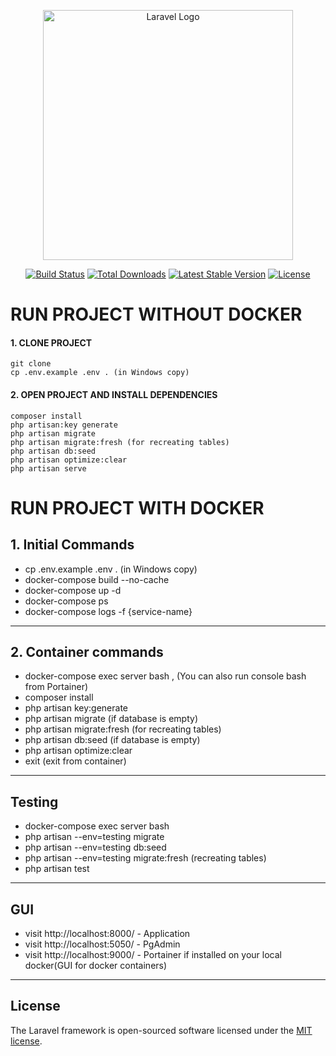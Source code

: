 <p align="center"><a href="https://laravel.com" target="_blank"><img src="https://raw.githubusercontent.com/laravel/art/master/logo-lockup/5%20SVG/2%20CMYK/1%20Full%20Color/laravel-logolockup-cmyk-red.svg" width="400" alt="Laravel Logo"></a></p>

<p align="center">
<a href="https://github.com/laravel/framework/actions"><img src="https://github.com/laravel/framework/workflows/tests/badge.svg" alt="Build Status"></a>
<a href="https://packagist.org/packages/laravel/framework"><img src="https://img.shields.io/packagist/dt/laravel/framework" alt="Total Downloads"></a>
<a href="https://packagist.org/packages/laravel/framework"><img src="https://img.shields.io/packagist/v/laravel/framework" alt="Latest Stable Version"></a>
<a href="https://packagist.org/packages/laravel/framework"><img src="https://img.shields.io/packagist/l/laravel/framework" alt="License"></a>
</p>


# RUN PROJECT WITHOUT DOCKER
#### 1. CLONE PROJECT
```code
git clone 
cp .env.example .env . (in Windows copy)
```

#### 2. OPEN PROJECT AND INSTALL DEPENDENCIES
```code
composer install
php artisan:key generate
php artisan migrate
php artisan migrate:fresh (for recreating tables)
php artisan db:seed
php artisan optimize:clear
php artisan serve
```


# RUN PROJECT WITH DOCKER

## 1. Initial Commands
- cp .env.example .env .  (in Windows copy)
- docker-compose build --no-cache
- docker-compose up -d
- docker-compose ps
- docker-compose logs -f {service-name}
____

## 2. Container commands
- docker-compose exec server bash , (You can also run console bash from Portainer)
- composer install
- php artisan key:generate
- php artisan migrate (if database is empty)
- php artisan migrate:fresh (for recreating tables)
- php artisan db:seed (if database is empty)
- php artisan optimize:clear
- exit  (exit from container)
____


## Testing
- docker-compose exec server bash
- php artisan --env=testing migrate
- php artisan --env=testing db:seed
- php artisan --env=testing migrate:fresh (recreating tables)
- php artisan test
____


## GUI
- visit http://localhost:8000/ - Application
- visit http://localhost:5050/ - PgAdmin
- visit http://localhost:9000/ - Portainer if installed on your local docker(GUI for docker containers)
____


## License

The Laravel framework is open-sourced software licensed under the [MIT license](https://opensource.org/licenses/MIT).
